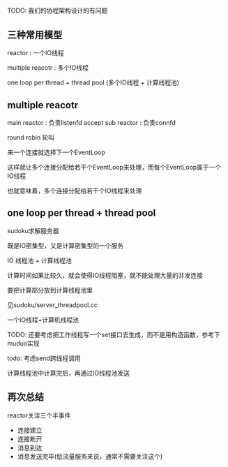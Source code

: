 ## 

TODO: 我们的协程架构设计的有问题

## 三种常用模型

reactor : 一个IO线程

multiple reacotr : 多个IO线程

one loop per thread + thread pool (多个IO线程 + 计算线程池)


## multiple reacotr

main reactor : 负责listenfd accept
sub reactor : 负责connfd

round robin 轮叫

来一个连接就选择下一个EventLoop

这样就让多个连接分配给若干个EventLoop来处理，而每个EventLoop属于一个IO线程

也就意味着，多个连接分配给若干个IO线程来处理

## one loop per thread + thread pool

sudoku求解服务器

既是IO密集型，又是计算密集型的一个服务

IO 线程池 + 计算线程池

计算时间如果比较久，就会使得IO线程阻塞，就不能处理大量的并发连接

要把计算部分放到计算线程池里

见sudoku/server_threadpool.cc

一个IO线程+计算机线程池

TODO: 还要考虑把工作线程写一个set接口去生成，而不是用构造函数，参考下muduo实现

todo: 考虑send跨线程调用

计算线程池中计算完后，再通过IO线程池发送

## 再次总结

reactor关注三个半事件

- 连接建立
- 连接断开
- 消息到达
- 消息发送完毕(低流量服务来说，通常不需要关注这个)
